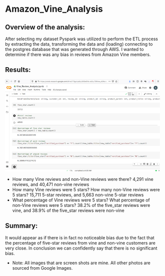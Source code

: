 # Amazon_Vine_Analysis

## Overview of the analysis:

After selecting my dataset Pyspark was utilized to perform the ETL process by extracting the data, transforming the data and (loading) connecting to the postgres database that was generated through AWS. I wanted to determine if there was any bias in reviews from Amazon Vine members.


## Results:


![vine](Resources/vine.png)

- How many Vine reviews and non-Vine reviews were there? 4,291 vine reviews, and 40,471 non-vine reviews
- How many Vine reviews were 5 stars? How many non-Vine reviews were 5 stars? 15,711 5-star reviews, and 5,663 non-vine 5-star reviews
- What percentage of Vine reviews were 5 stars? What percentage of non-Vine reviews were 5 stars? 38.2% of the five_star reviews were vine, and 38.9% of the five_star reviews were non-vine

## Summary:

It would appear as if there is in fact no noticeable bias due to the fact that the percentage of five-star reviews from vine and non-vine customers are very close. In conclusion we can confidently say that there is no significant bias.


* Note: All images that are screen shots are mine. All other photos are sourced from Google Images.
